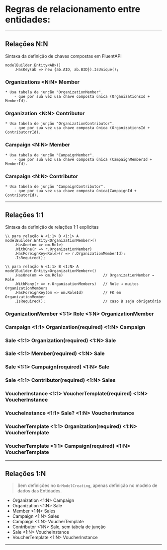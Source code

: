 # Regras de relacionamento entre entidades:

---

## Relações N:N

Sintaxa da definição de chaves compostas em FluentAPI

```
modelBuilder.Entity<AB>()
	.HasKey(ab => new {ab.AID, ab.BID}).IsUnique();
```

###  Organizations <N:N> Member

	* Usa tabela de junção "OrganizationMember".
		- que por sua vez usa chave composta única (OrganizationsId + MemberId).
	
### Organization <N:N> Contributor

	* Usa tabela de junção "OrganizationContributor".
		- que por sua vez usa chave composta única (OrganizationsId + ContributorrId).
	
### Campaign <N:N> Member

	* Usa tabela de junção "CampaignMember".
		- que por sua vez usa chave composta única (CampaignMemberId + MemberId).

### Campaign <N:N> Contributor

	* Usa tabela de junção "CampaignContributor".
		- que por sua vez usa chave composta única(CampaignId + ContributorId).

---

## Relações 1:1

Sintaxa da definição de relações 1:1 explicitas

```
\\ para relação A <1:1> B <1:1> A
modelBuilder.Entity<OrganizationMember>()
    .HasOne(om => om.Role)
    .WithOne(r => r.OrganizationMember)
    .HasForeignKey<Role>(r => r.OrganizationMemberId);
	.IsRequired();

\\ para relação A <1:1> B <1:N> A	
modelBuilder.Entity<OrganizationMember>()
    .HasOne(om => om.Role)                  // OrganizationMember → Role
    .WithMany(r => r.OrganizationMembers)   // Role → muitos OrganizationMembers
    .HasForeignKey(om => om.RoleId)         // FK em OrganizationMember
    .IsRequired();                          // caso B seja obrigatório
```

### OrganizationMember <1:1> Role <1:N> OrganizationMember
	
### Campaign <1:1> Organization(required) <1:N> Campaign
	
### Sale <1:1> Organization(required) <1:N> Sale
	
### Sale <1:1> Member(required) <1:N> Sale
	
### Sale <1:1> Campaign(required) <1:N> Sale
	
### Sale <1:1> Contributor(required) <1:N> Sales
	
### VoucherInstance <1:1> VoucherTemplate(required) <1:N> VoucherInstance
	
### VoucheInstance <1:1> Sale? <1:N> VoucherInstance

### VoucherTemplate <1:1> Organization(required) <1:N> VoucherTemplate
	
### VoucherTemplate <1:1> Campaign(required) <1:N> VoucherTemplate
	
---

## Relações 1:N

> Sem definições no `OnModelCreating`, apenas definição no modelo de dados das Entidades.

* Organization <1:N> Campaign
* Organization <1:N> Sale
* Member <1:N> Sales
* Campaign <1:N> Sales
* Campaign <1:N> VoucherTemplate
* Contributor <1:N> Sale, sem tabela de junção
* Sale <1:N> VoucheInstance
* VoucherTemplate <1:N> VoucherInstance
	
---
